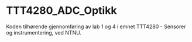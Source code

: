 # TTT4280_ADC_Optikk
Koden tilhørende gjennomføring av lab 1 og 4 i emnet TTT4280 - Sensorer og instrumentering, ved NTNU.
